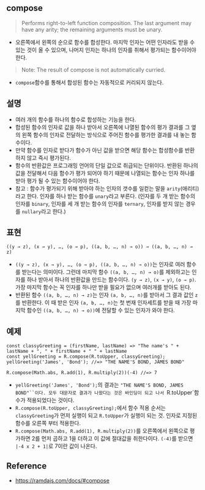 ## compose
> Performs right-to-left function composition. The last argument may have any arity; the remaining arguments must be unary.
- 오른쪽에서 왼쪽의 순으로 함수를 합성한다. 마지막 인자는 어떤 인자라도 받을 수 있는 것이 올 수 있으며, 나머지 인자는 하나의 인자를 취해서 평가되는 함수이어야 한다.

> Note: The result of compose is not automatically curried.
- `compose`함수를 통해서 합성된 함수는 자동적으로 커리되지 않는다.

## 설명
- 여러 개의 함수를 하나의 함수로 합성하는 기능을 한다.
- 합성된 함수의 인자로 값을 하나 받아서 오른쪽에 나열된 함수의 평가 결과를 그 옆의 왼쪽 함수의 인자로 전달하는 방식으로 주어진 함수를 평가한 결과를 내 놓는 함수이다.
- 만약 함수를 인자로 받다가 함수가 아닌 값을 받으면 해당 함수는 합성함수를 반환하지 않고 즉시 평가된다.
- 함수의 반환값은 프로그래밍 언어의 단일 값으로 취급되는 단위이다. 반환된 하나의 값을 전달해서 다음 함수가 평가 되어야 하기 때문에 나열되는 함수는 인자 하나를 받아 평가 될 수 있는 함수이어야 한다.
- 참고 : 함수가 평가되기 위해 받아야 하는 인자의 갯수를 일컫는 말을 `arity`(애리티)라고 한다. 인자를 하나 받는 함수를 `unary`라고 부른다. (인자를 두 개 받는 함수의 인자를 `binary`, 인자를 세 개 받는 함수의 인자를 `ternary`, 인자를 받지 않는 경우를 `nullary`라고 한다.)

## 표현
```
((y → z), (x → y), …, (o → p), ((a, b, …, n) → o)) → ((a, b, …, n) → z)
```
- `((y → z), (x → y), …, (o → p), ((a, b, …, n) → o))`는 인자로 여러 함수를 받는다는 의미이다. 그런데 마지막 함수 `((a, b, …, n) → o)`를 제외하고는 인자를 하나 받아서 하나의 반환값을 만드는 함수이다. `(y → z)`, `(x → y)`, `(o → p)`. 가장 마지막 함수는 꼭 인자를 하나만 받을 필요가 없으며 여러개를 받아도 된다.
- 반환된 함수 `((a, b, …, n) → z)`는 인자 `(a, b, …, n)`를 받아서 그 결과 값인 `z`를 반환한다. 이 때 받은 인자 `(a, b, …, n)`는 첫 번재 인자세트를 받을 때 가장 마지막 함수인 `((a, b, …, n) → o))`에 전달할 수 있는 인자가 와야 한다.

## 예제
```
const classyGreeting = (firstName, lastName) => "The name's " + lastName + ", " + firstName + " " + lastName
const yellGreeting = R.compose(R.toUpper, classyGreeting);
yellGreeting('James', 'Bond'); //=> "THE NAME'S BOND, JAMES BOND"

R.compose(Math.abs, R.add(1), R.multiply(2))(-4) //=> 7
```
- `yellGreeting('James', 'Bond');`의 결과는 `"THE NAME'S BOND, JAMES BOND"``이다. 모두 대문자로 결과가 나왔다는 것은 바인딩이 되고 나서 `R.toUpper`함수가 적용되었다는 것이다.
- `R.compose(R.toUpper, classyGreeting);`에서 함수 적용 순서는 `classyGreeting`가 먼저 실행이 되고 `R.toUpper`가 실행이 되는 것. 인자로 지정된 함수를 오른쪽 부터 적용한다.
- `R.compose(Math.abs, R.add(1), R.multiply(2))`를 오른쪽에서 왼쪽으로 평가하면 2를 먼저 곱하고 1을 더하고 이 값에 절대값을 취한다이다. `(-4)`를 받으면 `|-4 x 2 + 1|`로 7이란 값이 나온다.

## Reference
- https://ramdajs.com/docs/#compose
